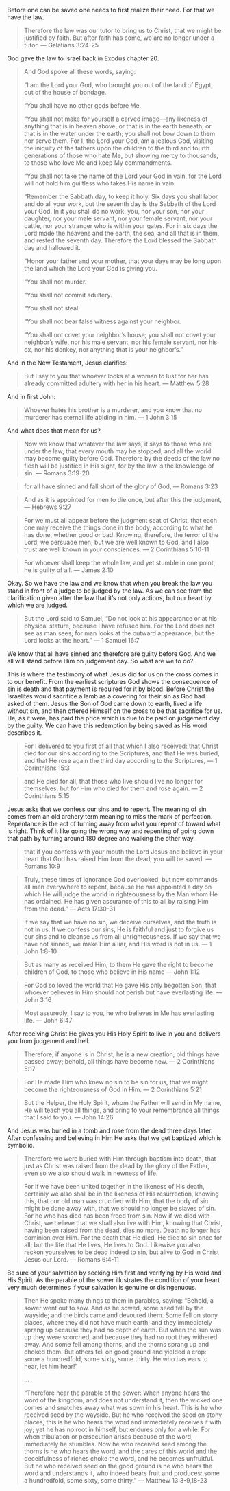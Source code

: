 Before one can be saved one needs to first realize their need.  For that we have the law.

> Therefore the law was our tutor to bring us to Christ, that we might be justified by faith.  But after faith has come, we are no longer under a tutor. — Galatians 3:24-25

God gave the law to Israel back in Exodus chapter 20.

> And God spoke all these words, saying:
> 
> “I am the Lord your God, who brought you out of the land of Egypt, out of the house of bondage.
> 
> “You shall have no other gods before Me.
> 
> “You shall not make for yourself a carved image—any likeness of anything that is in heaven above, or that is in the earth beneath, or that is in the water under the earth;  you shall not bow down to them nor serve them. For I, the Lord your God, am a jealous God, visiting the iniquity of the fathers upon the children to the third and fourth generations of those who hate Me,  but showing mercy to thousands, to those who love Me and keep My commandments.
> 
> “You shall not take the name of the Lord your God in vain, for the Lord will not hold him guiltless who takes His name in vain.
> 
> “Remember the Sabbath day, to keep it holy. Six days you shall labor and do all your work, but the seventh day is the Sabbath of the Lord your God. In it you shall do no work: you, nor your son, nor your daughter, nor your male servant, nor your female servant, nor your cattle, nor your stranger who is within your gates. For in six days the Lord made the heavens and the earth, the sea, and all that is in them, and rested the seventh day. Therefore the Lord blessed the Sabbath day and hallowed it.
> 
> “Honor your father and your mother, that your days may be long upon the land which the Lord your God is giving you.
> 
> “You shall not murder.
> 
> “You shall not commit adultery.
> 
> “You shall not steal.
> 
> “You shall not bear false witness against your neighbor.
> 
> “You shall not covet your neighbor’s house; you shall not covet your neighbor’s wife, nor his male servant, nor his female servant, nor his ox, nor his donkey, nor anything that is your neighbor’s.”

And in the New Testament, Jesus clarifies:

> But I say to you that whoever looks at a woman to lust for her has already committed adultery with her in his heart. — Matthew 5:28

And in first John:

> Whoever hates his brother is a murderer, and you know that no murderer has eternal life abiding in him. — 1 John 3:15

And what does that mean for us?

> Now we know that whatever the law says, it says to those who are under the law, that every mouth may be stopped, and all the world may become guilty before God. Therefore by the deeds of the law no flesh will be justified in His sight, for by the law is the knowledge of sin. — Romans 3:19-20

> for all have sinned and fall short of the glory of God, — Romans 3:23

> And as it is appointed for men to die once, but after this the judgment, — Hebrews 9:27

> For we must all appear before the judgment seat of Christ, that each one may receive the things done in the body, according to what he has done, whether good or bad. Knowing, therefore, the terror of the Lord, we persuade men; but we are well known to God, and I also trust are well known in your consciences. — 2 Corinthians 5:10-11

> For whoever shall keep the whole law, and yet stumble in one point, he is guilty of all. — James 2:10

Okay.  So we have the law and we know that when you break the law you stand in front of a judge to be judged by the law.  As we can see from the clarification given after the law that it’s not only actions, but our heart by which we are judged.

> But the Lord said to Samuel, “Do not look at his appearance or at his physical stature, because I have refused him. For the Lord does not see as man sees; for man looks at the outward appearance, but the Lord looks at the heart.” — 1 Samuel 16:7

We know that all have sinned and therefore are guilty before God.  And we all will stand before Him on judgement day.  So what are we to do?

This is where the testimony of what Jesus did for us on the cross comes in to our benefit.  From the earliest scriptures God shows the consequence of sin is death and that payment is required for it by blood.  Before Christ the Israelites would sacrifice a lamb as a covering for their sin as God had asked of them.  Jesus the Son of God came down to earth, lived a life without sin, and then offered Himself on the cross to be that sacrifice for us.  He, as it were, has paid the price which is due to be paid on judgement day by the guilty.  We can have this redemption by being saved as His word describes it.
 
> For I delivered to you first of all that which I also received: that Christ died for our sins according to the Scriptures, and that He was buried, and that He rose again the third day according to the Scriptures, — 1 Corinthians 15:3

> and He died for all, that those who live should live no longer for themselves, but for Him who died for them and rose again. — 2 Corinthians 5:15

Jesus asks that we confess our sins and to repent.  The meaning of sin comes from an old archery term meaning to miss the mark of perfection.  Repentance is the act of turning away from what you repent of toward what is right.  Think of it like going the wrong way and repenting of going down that path by turning around 180 degree and walking the other way.

> that if you confess with your mouth the Lord Jesus and believe in your heart that God has raised Him from the dead, you will be saved. — Romans 10:9

> Truly, these times of ignorance God overlooked, but now commands all men everywhere to repent, because He has appointed a day on which He will judge the world in righteousness by the Man whom He has ordained. He has given assurance of this to all by raising Him from the dead.” — Acts 17:30-31

> If we say that we have no sin, we deceive ourselves, and the truth is not in us. If we confess our sins, He is faithful and just to forgive us our sins and to cleanse us from all unrighteousness. If we say that we have not sinned, we make Him a liar, and His word is not in us. — 1 John 1:8-10

> But as many as received Him, to them He gave the right to become children of God, to those who believe in His name — John 1:12

> For God so loved the world that He gave His only begotten Son, that whoever believes in Him should not perish but have everlasting life. — John 3:16

> Most assuredly, I say to you, he who believes in Me has everlasting life. — John 6:47

After receiving Christ He gives you His Holy Spirit to live in you and delivers you from judgement and hell.

> Therefore, if anyone is in Christ, he is a new creation; old things have passed away; behold, all things have become new. — 2 Corinthians 5:17

> For He made Him who knew no sin to be sin for us, that we might become the righteousness of God in Him. — 2 Corinthians 5:21

> But the Helper, the Holy Spirit, whom the Father will send in My name, He will teach you all things, and bring to your remembrance all things that I said to you. — John 14:26

And Jesus was buried in a tomb and rose from the dead three days later.  After confessing and believing in Him He asks that we get baptized which is symbolic.

> Therefore we were buried with Him through baptism into death, that just as Christ was raised from the dead by the glory of the Father, even so we also should walk in newness of life.
> 
> For if we have been united together in the likeness of His death, certainly we also shall be in the likeness of His resurrection, knowing this, that our old man was crucified with Him, that the body of sin might be done away with, that we should no longer be slaves of sin. For he who has died has been freed from sin. Now if we died with Christ, we believe that we shall also live with Him, knowing that Christ, having been raised from the dead, dies no more. Death no longer has dominion over Him. For the death that He died, He died to sin once for all; but the life that He lives, He lives to God. Likewise you also, reckon yourselves to be dead indeed to sin, but alive to God in Christ Jesus our Lord. — Romans 6:4-11

Be sure of your salvation by seeking Him first and verifying by His word and His Spirit.  As the parable of the sower illustrates the condition of your heart very much determines if your salvation is genuine or disingenuous.

> Then He spoke many things to them in parables, saying: “Behold, a sower went out to sow. And as he sowed, some seed fell by the wayside; and the birds came and devoured them. Some fell on stony places, where they did not have much earth; and they immediately sprang up because they had no depth of earth. But when the sun was up they were scorched, and because they had no root they withered away. And some fell among thorns, and the thorns sprang up and choked them. But others fell on good ground and yielded a crop: some a hundredfold, some sixty, some thirty. He who has ears to hear, let him hear!”
>
> …
>
> “Therefore hear the parable of the sower: When anyone hears the word of the kingdom, and does not understand it, then the wicked one comes and snatches away what was sown in his heart. This is he who received seed by the wayside. But he who received the seed on stony places, this is he who hears the word and immediately receives it with joy; yet he has no root in himself, but endures only for a while. For when tribulation or persecution arises because of the word, immediately he stumbles. Now he who received seed among the thorns is he who hears the word, and the cares of this world and the deceitfulness of riches choke the word, and he becomes unfruitful. But he who received seed on the good ground is he who hears the word and understands it, who indeed bears fruit and produces: some a hundredfold, some sixty, some thirty.” — Matthew 13:3-9,18-23
